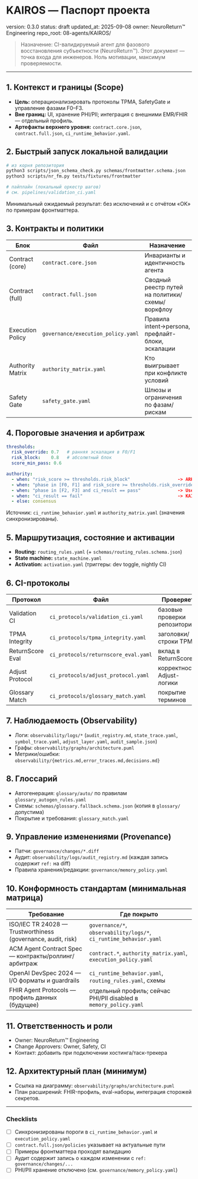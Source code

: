 # KAIROS — Паспорт проекта
version: 0.3.0
status: draft
updated_at: 2025-09-08
owner: NeuroReturn™ Engineering
repo_root: 08-agents/KAIROS/

> Назначение: CI-валидируемый агент для фазового восстановления субъектности (NeuroReturn™). Этот документ — точка входа для инженеров. Ноль мотивации, максимум проверяемости.

---

## 1. Контекст и границы (Scope)
- **Цель:** операционализировать протоколы TPMA, SafetyGate и управление фазами F0–F3.
- **Вне границ:** UI, хранение PHI/PII; интеграция с внешними EMR/FHIR — отдельный профиль.
- **Артефакты верхнего уровня:** `contract.core.json`, `contract.full.json`, `ci_runtime_behavior.yaml`.

## 2. Быстрый запуск локальной валидации
```bash
# из корня репозитория
python3 scripts/json_schema_check.py schemas/frontmatter.schema.json
python3 scripts/nr_fm.py tests/fixtures/frontmatter

# пайплайн (локальный оркестр шагов)
# см. pipelines/validation_ci.yaml
```
Минимальный ожидаемый результат: без исключений и с отчётом «OK» по примерам фронтматтера.

## 3. Контракты и политики
| Блок | Файл | Назначение |
|---|---|---|
| Contract (core) | `contract.core.json` | Инварианты и идентичность агента |
| Contract (full) | `contract.full.json` | Сводный реестр путей на политики/схемы/воркфлоу |
| Execution Policy | `governance/execution_policy.yaml` | Правила intent→persona, префлайт-блоки, эскалации |
| Authority Matrix | `authority_matrix.yaml` | Кто выигрывает при конфликте условий |
| Safety Gate | `safety_gate.yaml` | Шлюзы и ограничения по фазам/рискам |

## 4. Пороговые значения и арбитраж
```yaml
thresholds:
  risk_override: 0.7   # ранняя эскалация в F0/F1
  risk_block:    0.8   # абсолютный блок
  score_min_pass: 0.6

authority:
  - when: "risk_score >= thresholds.risk_block"                  -> ARKHIVAR
  - when: "phase in [F0, F1] and risk_score >= thresholds.risk_override" -> ARKHIVAR
  - when: "phase in [F2, F3] and ci_result == pass"              -> User
  - when: "ci_result == fail"                                    -> KAIROS
  - else: consensus
```
Источник: `ci_runtime_behavior.yaml` и `authority_matrix.yaml` (значения синхронизированы).

## 5. Маршрутизация, состояние и активации
- **Routing:** `routing_rules.yaml` (+ `schemas/routing_rules.schema.json`)
- **State machine:** `state_machine.yaml`
- **Activation:** `activation.yaml` (триггеры: dev toggle, nightly CI)

## 6. CI-протоколы
| Протокол | Файл | Проверяет |
|---|---|---|
| Validation CI | `ci_protocols/validation_ci.yaml` | базовые проверки репозитория |
| TPMA Integrity | `ci_protocols/tpma_integrity.yaml` | заголовки/строки TPMA |
| ReturnScore Eval | `ci_protocols/returnscore_eval.yaml` | вклад в ReturnScore |
| Adjust Protocol | `ci_protocols/adjust_protocol.yaml` | корректность Adjust-логики |
| Glossary Match | `ci_protocols/glossary_match.yaml` | покрытие терминов |

## 7. Наблюдаемость (Observability)
- Логи: `observability/logs/*` (`audit_registry.md`, `state_trace.yaml`, `symbol_trace.yaml`, `adjust_layer.yaml`, `audit_sample.json`)
- Графы: `observability/graphs/architecture.puml`
- Метрики/ошибки: `observability/{metrics.md,error_traces.md,decisions.md}`

## 8. Глоссарий
- Автогенерация: `glossary/auto/` по правилам `glossary_autogen_rules.yaml`
- Схемы: `schemas/glossary.fallback.schema.json` (копия в `glossary/` допустима)
- Покрытие и требования: `glossary_match.yaml`

## 9. Управление изменениями (Provenance)
- Патчи: `governance/changes/*.diff`
- Аудит: `observability/logs/audit_registry.md` (каждая запись содержит `ref:` на diff)
- Правила хранения/редакции: `governance/memory_policy.yaml`

## 10. Конформность стандартам (минимальная матрица)
| Требование | Где покрыто |
|---|---|
| ISO/IEC TR 24028 — Trustworthiness (governance, audit, risk) | `governance/*`, `observability/logs/*`, `ci_runtime_behavior.yaml` |
| ACM Agent Contract Spec — контракты/роллинг/арбитраж | `contract.*`, `authority_matrix.yaml`, `execution_policy.yaml` |
| OpenAI DevSpec 2024 — I/O форматы и guardrails | `ci_runtime_behavior.yaml`, `routing_rules.yaml`, схемы |
| FHIR Agent Protocols — профиль данных (будущее) | отдельный профиль; сейчас PHI/PII disabled в `memory_policy.yaml` |

## 11. Ответственность и роли
- Owner: NeuroReturn™ Engineering
- Change Approvers: Owner, Safety, CI
- Контакт: добавить при подключении хостинга/таск-трекера

## 12. Архитектурный план (минимум)
- Ссылка на диаграмму: `observability/graphs/architecture.puml`
- План расширений: FHIR-профиль, eval-наборы, интеграция сторожей секретов.

---

### Checklists
- [ ] Синхронизированы пороги в `ci_runtime_behavior.yaml` и `execution_policy.yaml`
- [ ] `contract.full.json/policies` указывает на актуальные пути
- [ ] Примеры фронтматтера проходят валидацию
- [ ] Аудит содержит запись о каждом изменении с `ref: governance/changes/...`
- [ ] PHI/PII хранение отключено (см. `governance/memory_policy.yaml`)
